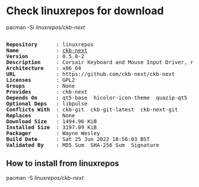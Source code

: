 # Check linuxrepos for download

pacman -Si *linuxrepos/ckb-next*

<div class="highlight"><pre class="highlight"><text>
<b>Repository</b>      : linuxrepos
<b>Name</b>            : <a href="../../x86_64/ckb-next-0.5.0-2-x86_64.pkg.tar.zst">ckb-next</a>
<b>Version</b>         : 0.5.0-2
<b>Description</b>     : Corsair Keyboard and Mouse Input Driver, release version
<b>Architecture</b>    : x86_64
<b>URL</b>             : https://github.com/ckb-next/ckb-next
<b>Licenses</b>        : GPL2
<b>Groups</b>          : None
<b>Provides</b>        : ckb-next
<b>Depends On</b>      : qt5-base  hicolor-icon-theme  quazip-qt5  qt5-tools  libxcb  xcb-util-wm  qt5-x11extras  libdbusmenu-qt5  python3  python-pyqt5
<b>Optional Deps</b>   : libpulse
<b>Conflicts With</b>  : ckb-git  ckb-git-latest  ckb-next-git
<b>Replaces</b>        : None
<b>Download Size</b>   : 1494.96 KiB
<b>Installed Size</b>  : 3197.09 KiB
<b>Packager</b>        : Wayne Wesley <wayne6324@gmail.com>
<b>Build Date</b>      : Sat 25 Jun 2022 18:56:03 BST
<b>Validated By</b>    : MD5 Sum  SHA-256 Sum  Signature
</text></pre></div>

## How to install from linuxrepos

pacman -S *linuxrepos/ckb-next*
